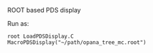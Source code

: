 ROOT based PDS display

Run as:
```
root LoadPDSDisplay.C
MacroPDSDisplay("~/path/opana_tree_mc.root")
```
